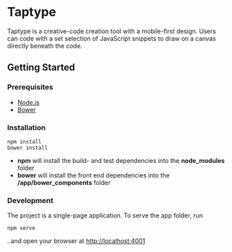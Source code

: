 # Taptype

Taptype is a creative-code creation tool with a mobile-first design. Users can code with a set selection of JavaScript snippets to draw on a canvas directly beneath the code.
## Getting Started

### Prerequisites

- [Node.js](https://nodejs.org)
- [Bower](https://bower.io)

### Installation


```shell
npm install
bower install
```

- <strong>npm</strong> will install the build- and test dependencies into the <strong>node_modules</strong> folder
- <strong>bower</strong> will install the front end dependencies into the <strong>/app/bower_components</strong> folder

### Development

The project is a single-page application. To serve the app folder, run

```shell
npm serve
```

..and open your browser at [http://localhost:4001](http://localhost:4001)
